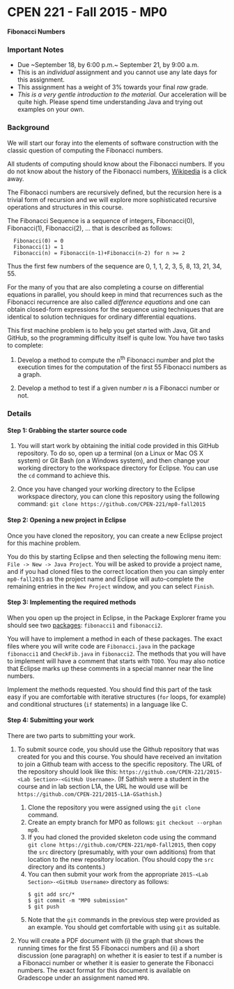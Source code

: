 CPEN 221 - Fall 2015 - MP0
===
**Fibonacci Numbers**

### Important Notes
* Due ~September 18, by 6:00 p.m.~ September 21, by 9:00 a.m.
* This is an *individual* assignment and you cannot use any late days for this assignment.
* This assignment has a weight of 3% towards your final *raw* grade.
* _This is a very gentle introduction to the material._ Our acceleration will be quite high. Please spend time understanding Java and trying out examples on your own.

### Background

We will start our foray into the elements of software construction with the classic question of computing the Fibonacci numbers.

All students of computing should know about the Fibonacci numbers. If you do not know about the history of the Fibonacci numbers, [Wikipedia](https://en.wikipedia.org/wiki/Fibonacci_number) is a click away.

The Fibonacci numbers are recursively defined, but the recursion here is a trivial form of recursion and we will explore more sophisticated recursive operations and structures in this course.

The Fibonacci Sequence is a sequence of integers, Fibonacci(0), Fibonacci(1), Fibonacci(2), ... that is described as follows:
```
  Fibonacci(0) = 0
  Fibonacci(1) = 1
  Fibonacci(n) = Fibonacci(n-1)+Fibonacci(n-2) for n >= 2
```
Thus the first few numbers of the sequence are 0, 1, 1, 2, 3, 5, 8, 13, 21, 34, 55.

For the many of you that are also completing a course on differential equations in parallel, you should keep in mind that recurrences such as the Fibonacci recurrence are also called *difference equations* and one can obtain closed-form expressions for the sequence using techniques that are identical to solution techniques for ordinary differential equations.

This first machine problem is to help you get started with Java, Git and GitHub, so the programming difficulty itself is quite low. You have two tasks to complete:

1. Develop a method to compute the n<sup>th</sup> Fibonacci number and plot the execution times for the computation of the first 55  Fibonacci numbers as a graph.

1. Develop a method to test if a given number *n* is a Fibonacci number or not.

### Details

#### Step 1: Grabbing the starter source code

1. You will start work by obtaining the initial code provided in this GitHub repository. To do so, open up a terminal (on a Linux or Mac OS X system) or Git Bash (on a Windows system), and then change your working directory to the workspace directory for Eclipse. You can use the `cd` command to achieve this.

1. Once you have changed your working directory to the Eclipse workspace directory, you can clone this repository using the following command:
``git clone https://github.com/CPEN-221/mp0-fall2015``

#### Step 2: Opening a new project in Eclipse

Once you have cloned the repository, you can create a new Eclipse project for this machine problem.

You do this by starting Eclipse and then selecting the following menu item: `File -> New -> Java Project`. You will be asked to provide a project name, and if you had cloned files to the correct location then you can simply enter `mp0-fall2015` as the project name and Eclipse will auto-complete the remaining entries in the `New Project` window, and you can select `Finish`.

#### Step 3: Implementing the required methods

When you open up the project in Eclipse, in the Package Explorer frame you should see two [packages](https://docs.oracle.com/javase/tutorial/java/package/packages.html): `fibonacci1` and `fibonacci2`.

You will have to implement a method in each of these packages. The exact files where you will write code are `Fibonacci.java` in the package `fibonacci1` and `CheckFib.java` in `fibonacci2`. The methods that you will have to implement will have a comment that starts with `TODO`. You may also notice that Eclipse marks up these comments in a special manner near the line numbers.

Implement the methods requested. You should find this part of the task easy if you are comfortable with iterative structures (`for` loops, for example) and conditional structures (`if` statements) in a language like C. 

#### Step 4: Submitting your work

There are two parts to submitting your work.

1. To submit source code, you should use the Github repository that was created for you and this course. You should have received an invitation to join a Github team with access to the specific repository. The URL of the repository should look like this: `https://github.com/CPEN-221/2015-<Lab Section>-<GitHub Username>`. (If Sathish were a student in the course and in lab section L1A, the URL he would use will be `https://github.com/CPEN-221/2015-L1A-GSathish`.)
	1. Clone the repository you were assigned using the `git clone` command.
	2. Create an empty branch for MP0 as follows: `git checkout --orphan mp0`.
	3. If you had cloned the provided skeleton code using the command `git clone https://github.com/CPEN-221/mp0-fall2015`, then copy the `src` directory (presumably, with your own additions) from that location to the new repository location. (You should copy the `src` directory and its contents.)
	4. You can then submit your work from the appropriate `2015-<Lab Section>-<GitHub Username>` directory as follows:
		```
		$ git add src/*
		$ git commit -m "MP0 submission"
		$ git push
		```
	5. Note that the `git` commands in the previous step were provided as an example. You should get comfortable with using `git` as suitable.

1. You will create a PDF document with (i) the graph that shows the running times for the first 55 Fibonacci numbers and (ii) a short discussion (one paragraph) on whether it is easier to test if a number is a Fibonacci number or whether it is easier to generate the Fibonacci numbers. The exact format for this document is available on Gradescope under an assignment named `MP0`.